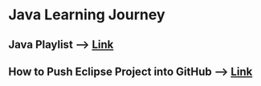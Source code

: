 # Java Learning Journey
## Java Playlist --> <a href="https://www.youtube.com/playlist?list=PLu0W_9lII9agS67Uits0UnJyrYiXhDS6q">Link</a>
## How to Push Eclipse Project into GitHub --> <a href="https://youtu.be/gO20QGT6aW8?si=kddKFqq7q5w6WLhQ"> Link </a>
